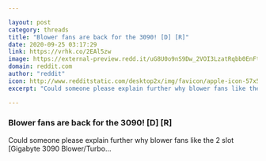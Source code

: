 ```yaml
---

layout: post
category: threads
title: "Blower fans are back for the 3090! [D] [R]"
date: 2020-09-25 03:17:29
link: https://vrhk.co/2EAl5zw
image: https://external-preview.redd.it/uG8U0o9nS9Dw_2VOI3LzatRqbb0EnFtBmktq75adO8E.jpg?width=1000&height=523.560209424&auto=webp&crop=1000:523.560209424,smart&s=d6961df868e7b4a28edd84bea4e576ac36555180
domain: reddit.com
author: "reddit"
icon: http://www.redditstatic.com/desktop2x/img/favicon/apple-icon-57x57.png
excerpt: "Could someone please explain further why blower fans like the 2 slot [Gigabyte 3090 Blower/Turbo..."

---
```


### Blower fans are back for the 3090! [D] [R]

Could someone please explain further why blower fans like the 2 slot [Gigabyte 3090 Blower/Turbo...